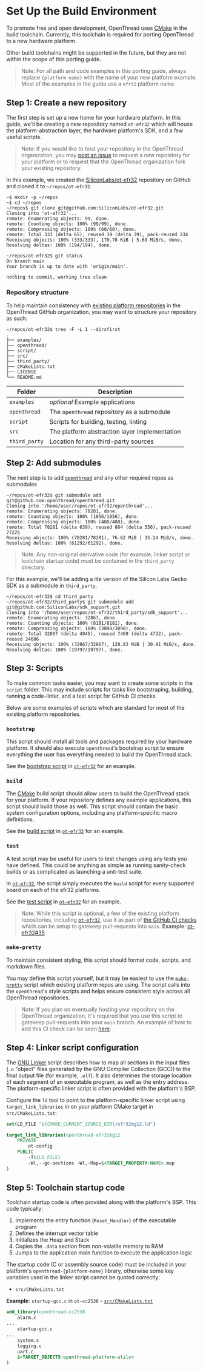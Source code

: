 # Set Up the Build Environment

To promote free and open development, OpenThread uses [CMake][cmake-homepage] in
the build toolchain. Currently, this toolchain is required for porting
OpenThread to a new hardware platform.

Other build toolchains might be supported in the future, but they are not within
the scope of this porting guide.

> Note: For all path and code examples in this porting guide, always replace
`{platform-name}` with the name of your new platform example. Most of the
examples in the guide use a `efr32` platform name.

[cmake-homepage]: https://cmake.org/

## Step 1: Create a new repository

The first step is set up a new home for your hardware platform. In this guide,
we'll be creating a new repository named `ot-efr32` which will house the
platform-abstraction layer, the hardware platform's SDK, and a few useful
scripts.

> Note: If you would like to host your repository in the OpenThread organization, you may [post an issue](https://github.com/openthread/openthread/issues/new/choose) to request a new repository for your platform or to request that the OpenThread organization fork your existing repository.

In this example, we created the [SiliconLabs/ot-efr32][silabs-ot-efr32] repository on GitHub and cloned it to `~/repos/ot-efr32`.

[silabs-ot-efr32]: https://github.com/SiliconLabs/ot-efr32

```shell
~$ mkdir -p ~/repos
~$ cd ~/repos
~/repos$ git clone git@github.com:SiliconLabs/ot-efr32.git
Cloning into 'ot-efr32'...
remote: Enumerating objects: 99, done.
remote: Counting objects: 100% (99/99), done.
remote: Compressing objects: 100% (60/60), done.
remote: Total 333 (delta 65), reused 39 (delta 39), pack-reused 234
Receiving objects: 100% (333/333), 170.78 KiB | 5.69 MiB/s, done.
Resolving deltas: 100% (194/194), done.

~/repos/ot-efr32$ git status
On branch main
Your branch is up to date with 'origin/main'.

nothing to commit, working tree clean
```

### Repository structure

To help maintain consistency with [existing platform repositories](https://github.com/openthread?q=ot-&type=&language=&sort=) in the OpenThread GitHub organization, you may want to structure your repository as such:

```shell
~/repos/ot-efr32$ tree -F -L 1 --dirsfirst
.
├── examples/
├── openthread/
├── script/
├── src/
├── third_party/
├── CMakeLists.txt
├── LICENSE
└── README.md
```

| Folder        | Description                                   |
|---------------|-----------------------------------------------|
| `examples`    | *optional* Example applications               |
| `openthread`  | The `openthread` repository as a submodule    |
| `script`      | Scripts for building, testing, linting        |
| `src`         | The platform abstraction layer implementation |
| `third_party` | Location for any third-party sources          |

## Step 2: Add submodules

The next step is to add [`openthread`](https://github.com/openthread/openthread) and any other required repos as submodules

```shell
~/repos/ot-efr32$ git submodule add git@github.com:openthread/openthread.git
Cloning into '/home/user/repos/ot-efr32/openthread'...
remote: Enumerating objects: 78281, done.
remote: Counting objects: 100% (1056/1056), done.
remote: Compressing objects: 100% (488/488), done.
remote: Total 78281 (delta 639), reused 864 (delta 556), pack-reused 77225
Receiving objects: 100% (78281/78281), 76.62 MiB | 35.24 MiB/s, done.
Resolving deltas: 100% (61292/61292), done.
```

> Note: Any non-original derivative code (for example, linker script or
toolchain startup code) must be contained in the `third_party` directory.

For this example, we'll be adding a lite version of the Silicon Labs Gecko SDK as a submodule in `third_party`.

```shell
~/repos/ot-efr32$ cd third_party
~/repos/ot-efr32/third_party$ git submodule add git@github.com:SiliconLabs/sdk_support.git
Cloning into '/home/user/repos/ot-efr32/third_party/sdk_support'...
remote: Enumerating objects: 32867, done.
remote: Counting objects: 100% (8181/8181), done.
remote: Compressing objects: 100% (3098/3098), done.
remote: Total 32867 (delta 4945), reused 7469 (delta 4732), pack-reused 24686
Receiving objects: 100% (32867/32867), 128.83 MiB | 30.91 MiB/s, done.
Resolving deltas: 100% (19797/19797), done.
```

## Step 3: Scripts

To make common tasks easier, you may want to create some scripts in the `script` folder. This may include scripts for tasks like bootstraping, building, running a code-linter, and a test script for GitHub CI checks.

Below are some examples of scripts which are standard for most of the existing platform repositories.

### `bootstrap`

This script should install all tools and packages required by your hardware platform. It should also execute `openthread`'s bootstrap script to ensure everything the user has everything needed to build the OpenThread stack.

See the [bootstrap script][script-bootstrap] in [`ot-efr32`][silabs-ot-efr32] for an example.

[script-bootstrap]: https://github.com/openthread/ot-efr32/blob/main/script/bootstrap

### `build`

The [CMake][cmake-homepage] build script should allow users to build the OpenThread stack for your platform. If your repository defines any example applications, this script should build those as well. This script should contain the basic system configuration options, including any platform-specific macro definitions.

See the [build script][script-build] in [`ot-efr32`][silabs-ot-efr32] for an example.

[script-build]: https://github.com/openthread/ot-efr32/blob/main/script/build

### `test`


A test script may be useful for users to test changes using any tests you have defined. This could be anything as simple as running sanity-check builds or as complicated as launching a unit-test suite.

In [`ot-efr32`][silabs-ot-efr32], the script simply executes the `build` script for every supported board on each of the efr32 platforms.

See the [test script][script-test] in [`ot-efr32`][silabs-ot-efr32] for an example.

[script-test]: https://github.com/openthread/ot-efr32/blob/main/script/test

> Note: While this script is optional, a few of the existing platform repositories, including [`ot-efr32`][silabs-ot-efr32], use it as part of [the GitHub CI checks](https://github.com/openthread/ot-efr32/blob/859f50e515e0ab9840064302f6bfbeaf9e9cbd0d/.github/workflows/build.yml#L105) which can be setup to gatekeep pull-requests into `main`. **Example**: [ot-efr32#35](https://github.com/openthread/ot-efr32/pull/35/checks)


### `make-pretty`

[script-make-pretty]: https://github.com/openthread/ot-efr32/blob/main/script/make-pretty

To maintain consistent styling, this script should format code, scripts, and markdown files.

You may define this script yourself, but it may be easiest to use the [`make-pretty`][script-make-pretty] script which existing platform repos are using. The script calls into the `openthread`'s style scripts and helps ensure consistent style across all OpenThread repositories.

> Note: If you plan on eventually hosting your repository on the OpenThread organization, it's required that you use this script to gatekeep pull-requests into your `main` branch. An example of how to add this CI check can be seen [here](https://github.com/openthread/ot-efr32/blob/859f50e515e0ab9840064302f6bfbeaf9e9cbd0d/.github/workflows/build.yml#L49-L63).


## Step 4: Linker script configuration

The [GNU Linker](http://www.ece.ufrgs.br/~fetter/eng04476/manuals/ld.pdf) script
describes how to map all sections in the input files (`.o` "object" files
generated by the GNU Compiler Collection (GCC)) to the final output file (for
example, `.elf`). It also determines the storage location of each segment of an
executable program, as well as the entry address. The platform-specific linker
script is often provided with the platform's BSP.

Configure the `ld` tool to point to the platform-specific linker script using
`target_link_libraries` in on your platform CMake target in `src/CMakeLists.txt`:

```cmake
set(LD_FILE "${CMAKE_CURRENT_SOURCE_DIR}/efr32mg12.ld")

target_link_libraries(openthread-efr32mg12
    PRIVATE
        ot-config
    PUBLIC
        -T${LD_FILE}
        -Wl,--gc-sections -Wl,-Map=$<TARGET_PROPERTY:NAME>.map
)

```

## Step 5: Toolchain startup code

Toolchain startup code is often provided along with the platform's BSP. This
code typically:

1.  Implements the entry function (`Reset_Handler`) of the executable program
1.  Defines the interrupt vector table
1.  Initializes the Heap and Stack
1.  Copies the `.data` section from non-volatile memory to RAM
1.  Jumps to the application main function to execute the application logic

The startup code (C or assembly source code) must be included in your platform's
`openthread-{platform-name}` library, otherwise some key variables used in the linker
script cannot be quoted correctly:

-   `src/CMakeLists.txt`

**Example**: `startup-gcc.c` in `ot-cc2538` - [`src/CMakeLists.txt`](https://github.com/openthread/ot-cc2538/blob/4328e18faaaebe9b3151e0ba2b999ba9464f11bb/src/CMakeLists.txt#L36)

```cmake
add_library(openthread-cc2538
    alarm.c
...
    startup-gcc.c
...
    system.c
    logging.c
    uart.c
    $<TARGET_OBJECTS:openthread-platform-utils>
)
```


